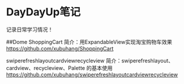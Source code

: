 # DayDayUp笔记
记录日常学习情况！

##Dome
ShoppingCart
简介：用ExpandableView实现淘宝购物车效果
https://github.com/xubuhang/ShoppingCart

swiperefreshlayoutcardviewrecycleview 
简介：swiperefreshlayout、cardview、recycleview、Palette 的基本使用
https://github.com/xubuhang/swiperefreshlayoutcardviewrecycleview
